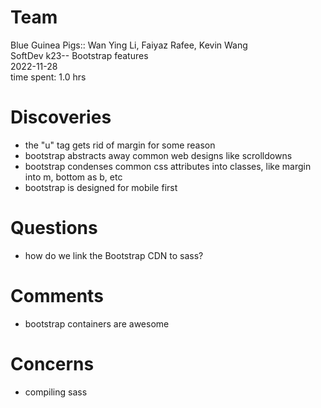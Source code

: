 # Team
Blue Guinea Pigs:: Wan Ying Li, Faiyaz Rafee, Kevin Wang  
SoftDev 
k23-- Bootstrap features  
2022-11-28  
time spent: 1.0 hrs

# Discoveries

* the "u" tag gets rid of margin for some reason
* bootstrap abstracts away common web designs like scrolldowns
* bootstrap condenses common css attributes into classes, like margin into m, bottom as b, etc
* bootstrap is designed for mobile first

# Questions
* how do we link the Bootstrap CDN to sass?

# Comments
* bootstrap containers are awesome 

# Concerns
* compiling sass
